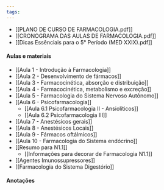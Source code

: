 ```yaml
---
tags:
---
```

- [[PLANO DE CURSO DE FARMACOLOGIA.pdf]]
- [[CRONOGRAMA DAS AULAS DE FARMACOLOGIA.pdf]]
- [[Dicas Essênciais para o 5° Período (MED XXIX).pdf]]
#### Aulas e materiais 
- [[Aula 1 - Introdução à Farmacologia]]
- [[Aula 2 - Desenvolvimento de fármacos]]
- [[Aula 3 - Farmacocinética, absorção e distribuição]]
- [[Aula 4 - Farmacocinética, metabolismo e excreção]]
- [[Aula 5 - Farmacologia do Sistema Nervoso Autônomo]]
- [[Aula 6 - Psicofarmacologia]]
	- [[Aula 6.1 Psicofarmacologia II - Ansiolíticos]]
	- [[Aula 6.2 Psicofarmacologia III]]
- [[Aula 7 - Anestésicos gerais]]
- [[Aula 8 - Anestésicos Locais]]
- [[Aula 9 - Fármacos oftálmicos]]
- [[Aula 10 - Farmacologia do Sistema endócrino]]
- [[Resumo para N1.1]]
	- [[Informações para decorar de Farmacologia N1.1]]
- [[Agentes Imunossupressores]]
- [[Farmacologia do Sistema Digestório]]
#### Anotações